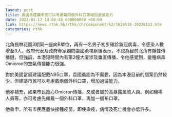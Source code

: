 ```yaml
---
layout: post
title: 袁國勇建議市民可以考慮戴兩個外科口罩增加過濾能力
date: 2022-01-12 14:04:48.000000000 +08:00
link: https://news.rthk.hk/rthk/ch/component/k2/1628518-20220112.htm
categories: rthk
---
```


北角楓林花園3期同一座向B單位，再有一名男子初步確診新冠病毒，令感染人數增至3人。政府代表及政府專家顧問袁國勇視察後表示，不認為目前北角有隱性傳播鏈，但強調，本港短時間內有第2幢大廈涉及垂直傳播，令他感覺到，變種病毒Omicron的空氣傳播能力很強。

對於美國當局建議配戴N95口罩，袁國勇認為不需要，因為本港目前的個案仍然較少，但建議市民可以考慮戴兩個外科口罩，增加過濾能力。

他亦補充，如果市民擔心Omicron傳播，又或者屬於高暴露風險人員、例如機場人員等，亦可考慮先佩戴一個外科口罩，再加一個布口罩。

他重申，所有市民應盡快接種疫苗，即使染疫，病情及死亡機會亦低許多。
